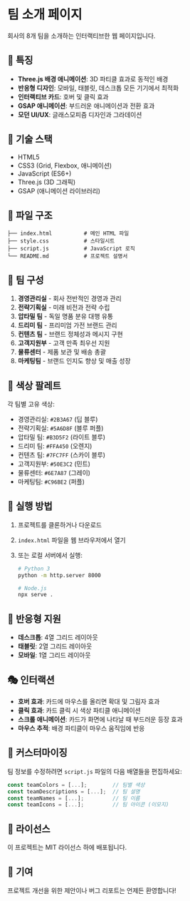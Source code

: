 # 팀 소개 페이지

회사의 8개 팀을 소개하는 인터랙티브한 웹 페이지입니다.

## 🎨 특징

-   **Three.js 배경 애니메이션**: 3D 파티클 효과로 동적인 배경
-   **반응형 디자인**: 모바일, 태블릿, 데스크톱 모든 기기에서 최적화
-   **인터랙티브 카드**: 호버 및 클릭 효과
-   **GSAP 애니메이션**: 부드러운 애니메이션과 전환 효과
-   **모던 UI/UX**: 글래스모피즘 디자인과 그라데이션

## 🚀 기술 스택

-   HTML5
-   CSS3 (Grid, Flexbox, 애니메이션)
-   JavaScript (ES6+)
-   Three.js (3D 그래픽)
-   GSAP (애니메이션 라이브러리)

## 📁 파일 구조

```
├── index.html          # 메인 HTML 파일
├── style.css           # 스타일시트
├── script.js           # JavaScript 로직
└── README.md           # 프로젝트 설명서
```

## 🎯 팀 구성

1. **경영관리실** - 회사 전반적인 경영과 관리
2. **전략기획실** - 미래 비전과 전략 수립
3. **압타밀 팀** - 독일 명품 분유 대행 유통
4. **드리미 팀** - 프리미엄 가전 브랜드 관리
5. **컨텐츠 팀** - 브랜드 정체성과 메시지 구현
6. **고객지원부** - 고객 만족 최우선 지원
7. **물류센터** - 제품 보관 및 배송 총괄
8. **마케팅팀** - 브랜드 인지도 향상 및 매출 성장

## 🎨 색상 팔레트

각 팀별 고유 색상:

-   경영관리실: `#2B3A67` (딥 블루)
-   전략기획실: `#5A6D8F` (블루 퍼플)
-   압타밀 팀: `#B3D5F2` (라이트 블루)
-   드리미 팀: `#FFA450` (오렌지)
-   컨텐츠 팀: `#7FC7FF` (스카이 블루)
-   고객지원부: `#50E3C2` (민트)
-   물류센터: `#6E7A87` (그레이)
-   마케팅팀: `#C96BE2` (퍼플)

## 🚀 실행 방법

1. 프로젝트를 클론하거나 다운로드
2. `index.html` 파일을 웹 브라우저에서 열기
3. 또는 로컬 서버에서 실행:

    ```bash
    # Python 3
    python -m http.server 8000

    # Node.js
    npx serve .
    ```

## 📱 반응형 지원

-   **데스크톱**: 4열 그리드 레이아웃
-   **태블릿**: 2열 그리드 레이아웃
-   **모바일**: 1열 그리드 레이아웃

## 🎭 인터랙션

-   **호버 효과**: 카드에 마우스를 올리면 확대 및 그림자 효과
-   **클릭 효과**: 카드 클릭 시 색상 파티클 애니메이션
-   **스크롤 애니메이션**: 카드가 화면에 나타날 때 부드러운 등장 효과
-   **마우스 추적**: 배경 파티클이 마우스 움직임에 반응

## 🔧 커스터마이징

팀 정보를 수정하려면 `script.js` 파일의 다음 배열들을 편집하세요:

```javascript
const teamColors = [...];        // 팀별 색상
const teamDescriptions = [...];  // 팀 설명
const teamNames = [...];         // 팀 이름
const teamIcons = [...];         // 팀 아이콘 (이모지)
```

## 📄 라이선스

이 프로젝트는 MIT 라이선스 하에 배포됩니다.

## 🤝 기여

프로젝트 개선을 위한 제안이나 버그 리포트는 언제든 환영합니다!
